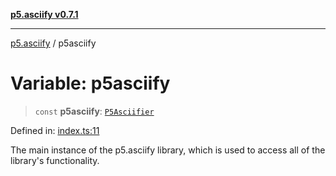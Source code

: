 [**p5.asciify v0.7.1**](../README.md)

***

[p5.asciify](../README.md) / p5asciify

# Variable: p5asciify

> `const` **p5asciify**: [`P5Asciifier`](../classes/P5Asciifier.md)

Defined in: [index.ts:11](https://github.com/humanbydefinition/p5-asciify/blob/e247792661fdf21646cc212e4bf1e6a1bf198b53/src/lib/index.ts#L11)

The main instance of the p5.asciify library, which is used to access all of the library's functionality.

